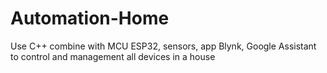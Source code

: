 # Automation-Home
Use C++ combine with MCU ESP32, sensors,  app Blynk, Google Assistant to control and management all devices in a house

